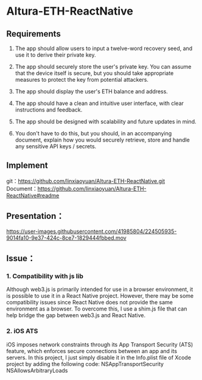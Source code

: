 # Altura-ETH-ReactNative
## Requirements

1. The app should allow users to input a twelve-word recovery seed, and use it to
derive their private key.

2. The app should securely store the user's private key. You can assume that the device
itself is secure, but you should take appropriate measures to protect the key from
potential attackers.

3. The app should display the user's ETH balance and address.

4. The app should have a clean and intuitive user interface, with clear instructions and
feedback.

5. The app should be designed with scalability and future updates in mind.

6. You don't have to do this, but you should, in an accompanying document, explain
how you would securely retrieve, store and handle any sensitive API keys / secrets.



## Implement
git：https://github.com/linxiaoyuan/Altura-ETH-ReactNative.git  
Document：https://github.com/linxiaoyuan/Altura-ETH-ReactNative#readme

## Presentation：


https://user-images.githubusercontent.com/41985804/224505935-9014fa10-9e37-424c-8ce7-1829444fbbed.mov



## Issue：
### 1. Compatibility with js lib
Although web3.js is primarily intended for use in a browser environment, it is possible to use it in a React Native project. However, there may be some compatibility issues since React Native does not provide the same environment as a browser. To overcome this, I use a shim.js file that can help bridge the gap between web3.js and React Native.
### 2. iOS ATS
iOS imposes network constraints through its App Transport Security (ATS) feature, which enforces secure connections between an app and its servers. In this project, I just simply disable it in the Info.plist file of Xcode project by adding the following code:
<key>NSAppTransportSecurity</key>
<dict>
    <key>NSAllowsArbitraryLoads</key>
    <true/>
</dict>




